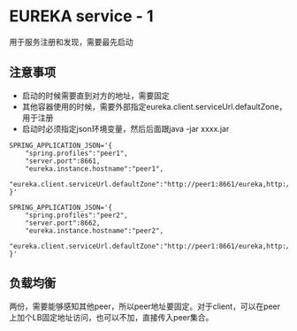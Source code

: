 # EUREKA service - 1
用于服务注册和发现，需要最先启动

## 注意事项
- 启动的时候需要直到对方的地址，需要固定
- 其他容器使用的时候，需要外部指定eureka.client.serviceUrl.defaultZone，用于注册
- 启动时必须指定json环境变量，然后后面跟java -jar xxxx.jar
```
SPRING_APPLICATION_JSON='{
	"spring.profiles":"peer1",
	"server.port":8661,
	"eureka.instance.hostname":"peer1",
	"eureka.client.serviceUrl.defaultZone":"http://peer1:8661/eureka,http://peer2:8662/eureka"
}'
```

```
SPRING_APPLICATION_JSON='{
	"spring.profiles":"peer2",
	"server.port":8662,
	"eureka.instance.hostname":"peer2",
	"eureka.client.serviceUrl.defaultZone":"http://peer1:8661/eureka,http://peer2:8662/eureka"
}'
```

## 负载均衡
两份，需要能够感知其他peer，所以peer地址要固定。对于client，可以在peer上加个LB固定地址访问，也可以不加，直接传入peer集合。